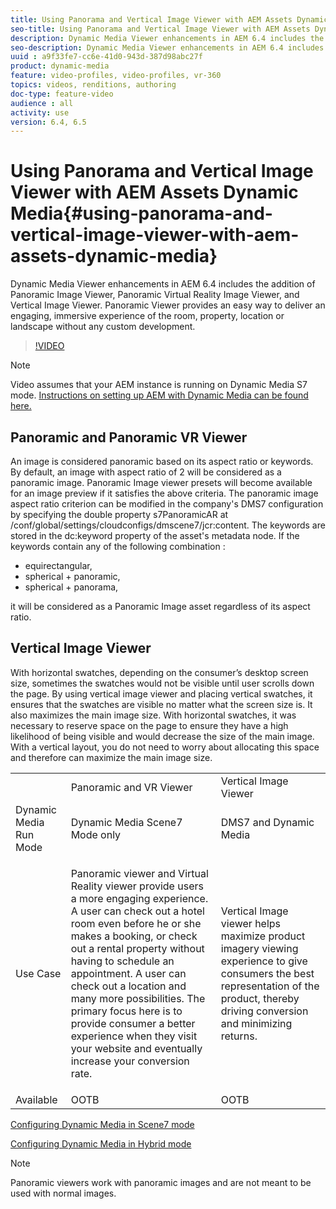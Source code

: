 ```yaml
---
title: Using Panorama and Vertical Image Viewer with AEM Assets Dynamic Media
seo-title: Using Panorama and Vertical Image Viewer with AEM Assets Dynamic Media
description: Dynamic Media Viewer enhancements in AEM 6.4 includes the addition of Panoramic Image Viewer, Panoramic Virtual Reality Image Viewer, and Vertical Image Viewer. Panoramic Viewer provides an easy way to deliver an engaging, immersive experience of the room, property, location or landscape without any custom development.
seo-description: Dynamic Media Viewer enhancements in AEM 6.4 includes the addition of Panoramic Image Viewer, Panoramic Virtual Reality Image Viewer, and Vertical Image Viewer. Panoramic Viewer provides an easy way to deliver an engaging, immersive experience of the room, property, location or landscape without any custom development.
uuid : a9f33fe7-cc6e-41d0-943d-387d98abc27f
product: dynamic-media
feature: video-profiles, video-profiles, vr-360
topics: videos, renditions, authoring
doc-type: feature-video
audience : all
activity: use
version: 6.4, 6.5
---
```


# Using Panorama and Vertical Image Viewer with AEM Assets Dynamic Media{#using-panorama-and-vertical-image-viewer-with-aem-assets-dynamic-media}

Dynamic Media Viewer enhancements in AEM 6.4 includes the addition of Panoramic Image Viewer, Panoramic Virtual Reality Image Viewer, and Vertical Image Viewer. Panoramic Viewer provides an easy way to deliver an engaging, immersive experience of the room, property, location or landscape without any custom development.

>[!VIDEO](https://video.tv.adobe.com/v/24156/?quality=9)

>[!NOTE]
>
>Video assumes that your AEM instance is running on Dynamic Media S7 mode. [Instructions on setting up AEM with Dynamic Media can be found here.](https://helpx.adobe.com/experience-manager/6-3/assets/using/config-dynamic-fp-14410.html)

## Panoramic and Panoramic VR Viewer

An image is considered panoramic based on its aspect ratio or keywords. By default, an image with aspect ratio of 2 will be considered as a panoramic image. Panoramic Image viewer presets will become available for an image preview if it satisfies the above criteria. The panoramic image aspect ratio criterion can be modified in the company's DMS7 configuration by specifying the double property s7PanoramicAR at /conf/global/settings/cloudconfigs/dmscene7/jcr:content. The keywords are stored in the dc:keyword property of the asset's metadata node. If the keywords contain any of the following combination :

* equirectangular,
* spherical + panoramic,
* spherical + panorama,

it will be considered as a Panoramic Image asset regardless of its aspect ratio.

## Vertical Image Viewer

With horizontal swatches, depending on the consumer’s desktop screen size, sometimes the swatches would not be visible until user scrolls down the page. By using vertical image viewer and placing vertical swatches, it ensures that the swatches are visible no matter what the screen size is. It also maximizes the main image size. With horizontal swatches, it was necessary to reserve space on the page to ensure they have a high likelihood of being visible and would decrease the size of the main image. With a vertical layout, you do not need to worry about allocating this space and therefore can maximize the main image size.

<table> 
 <tbody>
  <tr>
   <td> </td>
   <td>Panoramic and VR Viewer</td>
   <td>Vertical Image Viewer</td>
  </tr>
  <tr>
   <td>Dynamic Media Run Mode</td>
   <td>Dynamic Media Scene7 Mode only</td>
   <td>DMS7 and Dynamic Media</td>
  </tr>
  <tr>
   <td>Use Case</td>
   <td><p>Panoramic viewer and Virtual Reality viewer provide users a more engaging experience. A user can check out a hotel room even before he or she makes a booking, or check out a rental property without having to schedule an appointment. A user can check out a location and many more possibilities. The primary focus here is to provide consumer a better experience when they visit your website and eventually increase your conversion rate.</p> <p> </p> </td> 
   <td><p>Vertical Image viewer helps maximize product imagery viewing experience to give consumers the best representation of the product, thereby driving conversion and minimizing returns.</p> <p> </p> </td>
  </tr>
  <tr>
   <td>Available </td>
   <td>OOTB</td>
   <td>OOTB</td>
  </tr>
 </tbody>
</table>

[Configuring Dynamic Media in Scene7 mode](https://helpx.adobe.com/experience-manager/6-5/assets/using/config-dms7.html)

[Configuring Dynamic Media in Hybrid mode](https://helpx.adobe.com/experience-manager/6-5/assets/using/config-dynamic.html)

>[!NOTE]
>
>Panoramic viewers work with panoramic images and are not meant to be used with normal images.
